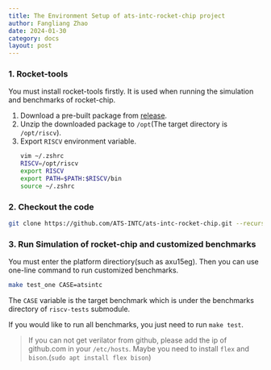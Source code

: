 ```yaml
---
title: The Environment Setup of ats-intc-rocket-chip project
author: Fangliang Zhao
date: 2024-01-30
category: docs
layout: post
---
```



### 1. Rocket-tools

You must install rocket-tools firstly. It is used when running the simulation and benchmarks of rocket-chip. 

1. Download a pre-built package from [release](https://github.com/chipsalliance/rocket-tools/releases).
2. Unzip the downloaded package to `/opt`(The target directory is `/opt/riscv`).
3. Export `RISCV` environment variable.
   ```sh
   vim ~/.zshrc
   RISCV=/opt/riscv
   export RISCV
   export PATH=$PATH:$RISCV/bin
   source ~/.zshrc
   ```

### 2. Checkout the code

```sh
git clone https://github.com/ATS-INTC/ats-intc-rocket-chip.git --recursive
```

### 3. Run Simulation of rocket-chip and customized benchmarks

You must enter the platform directiory(such as axu15eg). Then you can use one-line command to run customized benchmarks.

```sh
make test_one CASE=atsintc
```

The `CASE` variable is the target benchmark which is under the benchmarks directory of `riscv-tests` submodule.

If you would like to run all benchmarks, you just need to run `make test`.

> If you can not get verilator from github, please add the ip of github.com in your `/etc/hosts`.
> Maybe you need to install `flex` and `bison`.(`sudo apt install flex bison`)

